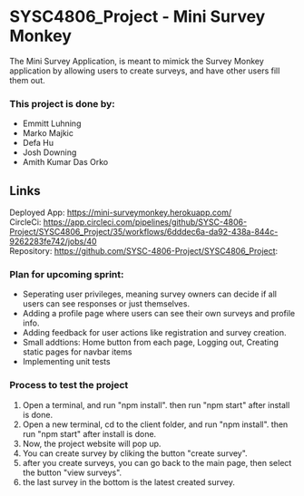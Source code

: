 # SYSC4806_Project - Mini Survey Monkey
The Mini Survey Application, is meant to mimick the Survey Monkey application by allowing users to create surveys, and have other users fill them out.

### This project is done by:

* Emmitt Luhning
* Marko Majkic
* Defa Hu
* Josh Downing
* Amith Kumar Das Orko

## Links

Deployed App: https://mini-surveymonkey.herokuapp.com/ \
CircleCi: https://app.circleci.com/pipelines/github/SYSC-4806-Project/SYSC4806_Project/35/workflows/6dddec6a-da92-438a-844c-9262283fe742/jobs/40 \
Repository: https://github.com/SYSC-4806-Project/SYSC4806_Project:


### Plan for upcoming sprint:
* Seperating user privileges, meaning survey owners can decide if all users can see responses or just themselves.
* Adding a profile page where users can see their own surveys and profile info.
* Adding feedback for user actions like registration and survey creation.
* Small addtions: Home button from each page, Logging out, Creating static pages for navbar items
* Implementing unit tests


### Process to test the project

1. Open a terminal, and run "npm install". then run "npm start" after install is done.
2. Open a new terminal, cd to the client folder, and run "npm install". then run "npm start" after install is done.
3. Now, the project website will pop up.
4. You can create survey by cliking the button "create survey".
5. after you create surveys, you can go back to the main page, then select the button "view surveys".
6. the last survey in the bottom is the latest created survey. 
